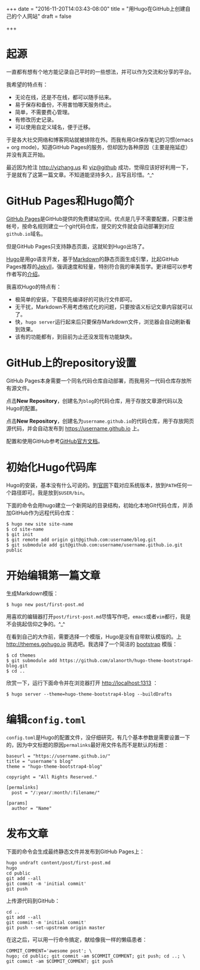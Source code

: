 +++
date = "2016-11-20T14:03:43-08:00"
title = "用Hugo在GitHub上创建自己的个人网站"
draft = false

+++

# 起源

一直都有想有个地方能记录自己平时的一些想法，并可以作为交流和分享的平台。

我希望的特点有：

- 无论在线，还是不在线，都可以随手拈来。
- 易于保存和备份，不用害怕哪天服务终止。
- 简单，不需要费心管理。
- 有修改历史记录。
- 可以使用自定义域名，便于迁移。

于是各大社交网络和博客网站就被排除在外。而我有用Git保存笔记的习惯(emacs + org mode)，知道GitHub Pages的服务，但却因为各种原因（主要是拖延症）并没有真正开始。

最近因为抢注 <http://yizhang.us> 和 [yiz@github](https://www.github.com/yiz) 成功，觉得应该好好利用一下，于是就有了这第一篇文章。不知道能坚持多久，且写且珍惜。^_^

<!--more-->

# GitHub Pages和Hugo简介

[GitHub Pages](https://pages.github.com)是GitHub提供的免费建站空间。优点是几乎不需要配置，只要注册帐号，按命名规则建立一个git代码仓库，提交的文件就会自动部署到对应`github.io`域名。

但是GitHub Pages只支持静态页面，这就轮到Hugo出场了。

[Hugo](https://gohugo.io)是用go语言开发，基于[Markdown](https://daringfireball.net/projects/markdown/syntax)的静态页面生成引擎，比起GitHub Pages推荐的[Jekyll](http://jekyllrb.com/)，强调速度和轻量，特别符合我的审美哲学。更详细可以参考作者写的[介绍](http://gohugo.io/overview/introduction/)。

我喜欢Hugo的特点有：

- 极简单的安装，下载预先编译好的可执行文件即可。
- 无干扰，Markdown不用考虑格式化的问题，只要按语义标记文章内容就可以了。
- 快，`hugo server`运行起来后只要保存Markdown文件，浏览器会自动刷新看到效果。
- 该有的功能都有，到目前为止还没发现有功能缺失。

# GitHub上的repository设置

GitHub Pages本身需要一个同名代码仓库自动部署，而我用另一代码仓库存放所有源文件。

点击**New Repository**，创建名为`blog`的代码仓库，用于存放文章源代码以及Hugo的配置。

点击**New Repository**，创建名为`username.github.io`的代码仓库，用于存放网页源代码，并会自动发布到 <https://username.github.io> 上。

配置和使用GitHub参考[GitHub官方文档](https://help.github.com/articles/set-up-git/)。

# 初始化Hugo代码库

Hugo的安装，基本没有什么可说的。到[官网](http://gohugo.io/)下载对应系统版本，放到`PATH`任何一个路径即可。我是放到`$USER/bin`。

下面的命令会用hugo建立一个新网站的目录结构，初始化本地Git代码仓库，并添加GitHub作为远程代码仓库：
```
$ hugo new site site-name
$ cd site-name
$ git init
$ git remote add origin git@github.com:username/blog.git
$ git submodule add git@github.com:username/username.github.io.git public
```

# 开始编辑第一篇文章

生成Markdown模版：
```
$ hugo new post/first-post.md
```

用喜欢的编辑器打开`post/first-post.md`尽情写作吧，`emacs`或者`vim`都行，我是不会挑起信仰之争的。^_^

在看到自己的大作前，需要选择一个模版，Hugo是没有自带默认模版的。上 <http://themes.gohugo.io> 挑选吧。我选择了一个简洁的 [bootstrap](http://getbootstrap.com) 模版：
```
$ cd themes
$ git submodule add https://github.com/alanorth/hugo-theme-bootstrap4-blog.git
$ cd ..
```

欣赏一下，运行下面命令并在浏览器打开 <http://localhost:1313> ：
```
$ hugo server --theme=hugo-theme-bootstrap4-blog --buildDrafts
```

# 编辑`config.toml`

`config.toml`是Hugo的配置文件，没仔细研究，有几个基本参数是需要设置一下的，因为中文标题的原因`permalinks`最好用文件名而不是默认的标题：
```
baseurl = "https://username.github.io/"
title = "username's blog"
theme = "hugo-theme-bootstrap4-blog"

copyright = "All Rights Reserved."

[permalinks]
  post = "/:year/:month/:filename/"

[params]
  author = "Name"
```

# 发布文章

下面的命令会生成最终静态文件并发布到GitHub Pages上：

```
hugo undraft content/post/first-post.md
hugo
cd public
git add --all
git commit -m 'initial commit'
git push
```

上传源代码到GitHub：

```
cd ..
git add --all
git commit -m 'initial commit'
git push --set-upstream origin master
```

在这之后，可以用一行命令搞定，献给像我一样的懒癌患者：

```
COMMIT_COMMENT='awesome post'; \
hugo; cd public; git commit -am $COMMIT_COMMENT; git push; cd ..; \
git commit -am $COMMIT_COMMENT; git push
```
